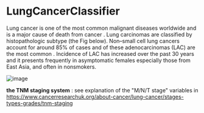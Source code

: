 # LungCancerClassifier

Lung cancer is one of the most common malignant diseases worldwide and is a major cause of death from cancer . Lung carcinomas are classified by histopathologic subtype (the Fig below). Non–small cell lung cancers account for around 85% of cases and of these adenocarcinomas (LAC) are the most common . Incidence of LAC has increased over the past 30 years and it presents frequently in asymptomatic females especially those from East Asia, and often in nonsmokers.

![image](https://user-images.githubusercontent.com/78892787/155035824-e055b78c-14c4-4c9f-89b2-1af2f73c48ae.png)

**the TNM staging system** : see explanation of the "M/N/T stage" variables in https://www.cancerresearchuk.org/about-cancer/lung-cancer/stages-types-grades/tnm-staging
